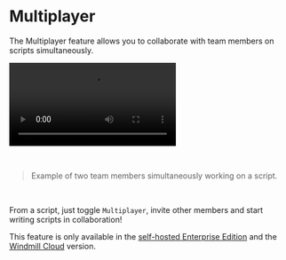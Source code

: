 # Multiplayer

The Multiplayer feature allows you to collaborate with team members on scripts simultaneously.

<video
    className="border-2 rounded-xl object-cover w-full h-full dark:border-gray-800"
    autoPlay
    controls
    id="main-video"
    src="/videos/multiplayer.mp4"
/>

<br/>

> Example of two team members simultaneously working on a script.

<br/>

From a script, just toggle `Multiplayer`, invite other members and start writing scripts in collaboration!

This feature is only available in the [self-hosted Enterprise Edition](../../misc/7_plans_details/index.mdx) and the [Windmill Cloud](../../getting_started/00_how_to_use_windmill/index.mdx#use-windmill-cloud) version.
